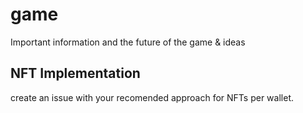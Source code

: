 # game
Important information and the future of the game &amp; ideas

**NFT Implementation**
---
create an issue with your recomended approach for NFTs per wallet.
